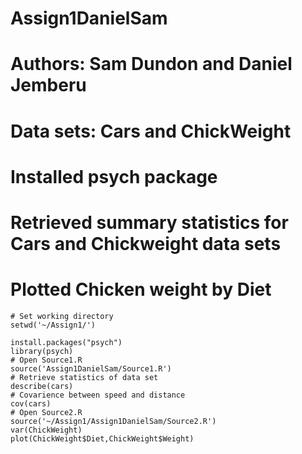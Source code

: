 Assign1DanielSam
================
# Authors: Sam Dundon and Daniel Jemberu
# Data sets: Cars and ChickWeight
# Installed psych package
# Retrieved summary statistics for Cars and Chickweight data sets
# Plotted Chicken weight by Diet 

```{S}
# Set working directory
setwd('~/Assign1/')

install.packages("psych")
library(psych)
# Open Source1.R
source('Assign1DanielSam/Source1.R')
# Retrieve statistics of data set
describe(cars)
# Covarience between speed and distance
cov(cars)
# Open Source2.R
source('~/Assign1/Assign1DanielSam/Source2.R')
var(ChickWeight)
plot(ChickWeight$Diet,ChickWeight$Weight)
```